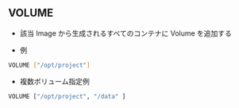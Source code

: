 ## VOLUME
* 該当 Image から生成されるすべてのコンテナに Volume を追加する




* 例
```sh
VOLUME ["/opt/project"]
```




* 複数ボリューム指定例
```sh
VOLUME ["/opt/project", "/data" ]
```
